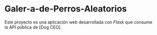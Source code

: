 # Galer-a-de-Perros-Aleatorios
Este proyecto es una aplicación web desarrollada con *Flask* que consume la API pública de [Dog CEO].
